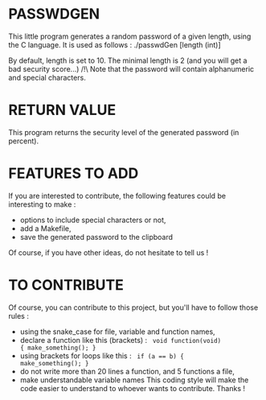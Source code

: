 # PASSWDGEN
This little program generates a random password of a given length, using the C language. It is used as follows :
  ./passwdGen [length (int)]

By default, length is set to 10. The minimal length is 2 (and you will get a bad security score...)
/!\ Note that the password will contain alphanumeric and special characters.

# RETURN VALUE
This program returns the security level of the generated password (in percent).

# FEATURES TO ADD
If you are interested to contribute, the following features could be interesting to make :
- options to include special characters or not,
- add a Makefile,
- save the generated password to the clipboard

Of course, if you have other ideas, do not hesitate to tell us !

# TO CONTRIBUTE
Of course, you can contribute to this project, but you'll have to follow those rules :
- using the snake_case for file, variable and function names,
- declare a function like this (brackets) : <code>
    void function(void)
    {
      make_something();
    }
  </code>
- using brackets for loops like this : <code>
    if (a == b) {
      make_something();
    }
  </code>
- do not write more than 20 lines a function, and 5 functions a file,
- make understandable variable names
This coding style will make the code easier to understand to whoever wants to contribute. Thanks !
